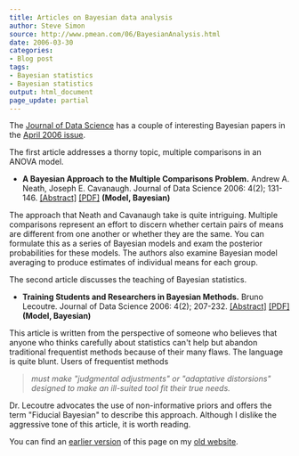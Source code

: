 ```yaml
---
title: Articles on Bayesian data analysis
author: Steve Simon
source: http://www.pmean.com/06/BayesianAnalysis.html
date: 2006-03-30
categories:
- Blog post
tags:
- Bayesian statistics
- Bayesian statistics
output: html_document
page_update: partial
---
```

The [Journal of Data Science](http://www.sinica.edu.tw/~jds/index.html)
has a couple of interesting Bayesian papers in the [April 2006
issue](http://www.sinica.edu.tw/~jds/Content-v-4-2.html).

The first article addresses a thorny topic, multiple comparisons in an
ANOVA model.

-   **A Bayesian Approach to the Multiple Comparisons Problem.**
    Andrew A. Neath, Joseph E. Cavanaugh. Journal of Data Science 2006:
    4(2); 131-146.
    [\[Abstract\]](http://www.sinica.edu.tw/~jds/A266.html)
    [\[PDF\]](http://www.sinica.edu.tw/~jds/JDS-266.pdf) **(Model,
    Bayesian)**

The approach that Neath and Cavanaugh take is quite intriguing. Multiple
comparisons represent an effort to discern whether certain pairs of
means are different from one another or whether they are the same. You
can formulate this as a series of Bayesian models and exam the posterior
probabilities for these models. The authors also examine Bayesian model
averaging to produce estimates of individual means for each group.

The second article discusses the teaching of Bayesian statistics.

-   **Training Students and Researchers in Bayesian Methods.** Bruno
    Lecoutre. Journal of Data Science 2006: 4(2); 207-232.
    [\[Abstract\]](http://www.sinica.edu.tw/~jds/A246.html)
    [\[PDF\]](http://www.sinica.edu.tw/~jds/JDS-246.pdf) **(Model,
    Bayesian)**

This article is written from the perspective of someone who believes
that anyone who thinks carefully about statistics can't help but
abandon traditional frequentist methods because of their many flaws. The
language is quite blunt. Users of frequentist methods

> *must make "judgmental adjustments" or "adaptative distorsions"
> designed to make an ill-suited tool fit their true needs.*

Dr. Lecoutre advocates the use of non-informative priors and offers the
term "Fiducial Bayesian" to describe this approach. Although I dislike
the aggressive tone of this article, it is worth reading.

You can find an [earlier version][sim1] of this page on my [old website][sim2].

[sim1]: http://www.pmean.com/06/BayesianAnalysis.html
[sim2]: http://www.pmean.com